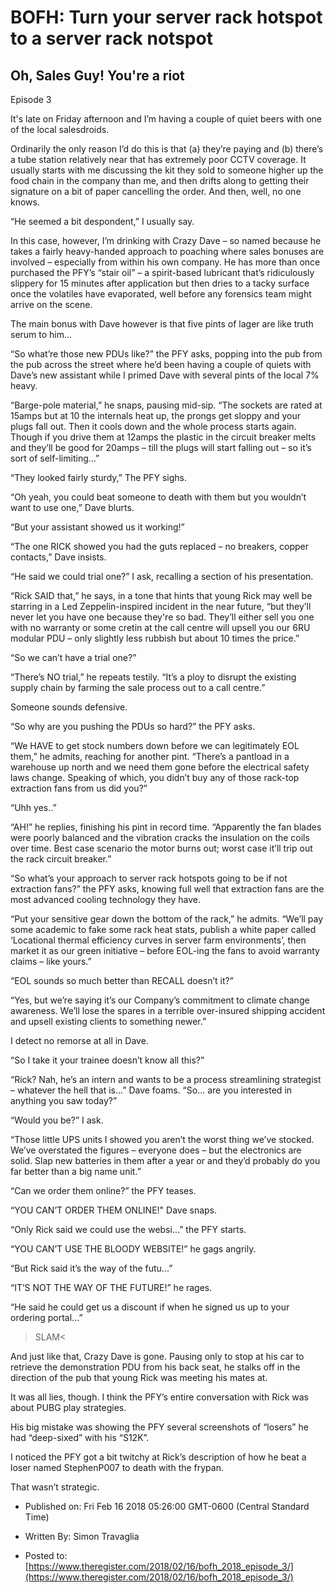 # BOFH: Turn your server rack hotspot to a server rack notspot

## Oh, Sales Guy! You're a riot

Episode 3 

It's late on Friday afternoon and I’m having a couple of quiet beers with one of the local salesdroids.

Ordinarily the only reason I’d do this is that (a) they’re paying and (b) there’s a tube station relatively near that has extremely poor CCTV coverage. It usually starts with me discussing the kit they sold to someone higher up the food chain in the company than me, and then drifts along to getting their signature on a bit of paper cancelling the order. And then, well, no one knows.

“He seemed a bit despondent,” I usually say.

In this case, however, I’m drinking with Crazy Dave – so named because he takes a fairly heavy-handed approach to poaching where sales bonuses are involved – especially from within his own company. He has more than once purchased the PFY’s “stair oil” – a spirit-based lubricant that’s ridiculously slippery for 15 minutes after application but then dries to a tacky surface once the volatiles have evaporated, well before any forensics team might arrive on the scene.

The main bonus with Dave however is that five pints of lager are like truth serum to him…

“So what’re those new PDUs like?” the PFY asks, popping into the pub from the pub across the street where he’d been having a couple of quiets with Dave’s new assistant while I primed Dave with several pints of the local 7% heavy.

“Barge-pole material,” he snaps, pausing mid-sip. “The sockets are rated at 15amps but at 10 the internals heat up, the prongs get sloppy and your plugs fall out. Then it cools down and the whole process starts again. Though if you drive them at 12amps the plastic in the circuit breaker melts and they’ll be good for 20amps – till the plugs will start falling out – so it’s sort of self-limiting…”

“They looked fairly sturdy,” The PFY sighs.

“Oh yeah, you could beat someone to death with them but you wouldn’t want to use one,” Dave blurts.

“But your assistant showed us it working!”

“The one RICK showed you had the guts replaced – no breakers, copper contacts,” Dave insists.

“He said we could trial one?” I ask, recalling a section of his presentation.

“Rick SAID that,” he says, in a tone that hints that young Rick may well be starring in a Led Zeppelin-inspired incident in the near future, “but they’ll never let you have one because they're so bad. They’ll either sell you one with no warranty or some cretin at the call centre will upsell you our 6RU modular PDU – only slightly less rubbish but about 10 times the price.”

“So we can’t have a trial one?”

“There’s NO trial,” he repeats testily. “It’s a ploy to disrupt the existing supply chain by farming the sale process out to a call centre.”

Someone sounds defensive.

“So why are you pushing the PDUs so hard?” the PFY asks.

“We HAVE to get stock numbers down before we can legitimately EOL them,” he admits, reaching for another pint. “There’s a pantload in a warehouse up north and we need them gone before the electrical safety laws change. Speaking of which, you didn’t buy any of those rack-top extraction fans from us did you?”

“Uhh yes..”

“AH!” he replies, finishing his pint in record time. “Apparently the fan blades were poorly balanced and the vibration cracks the insulation on the coils over time. Best case scenario the motor burns out; worst case it’ll trip out the rack circuit breaker.”

“So what’s your approach to server rack hotspots going to be if not extraction fans?” the PFY asks, knowing full well that extraction fans are the most advanced cooling technology they have.

“Put your sensitive gear down the bottom of the rack,” he admits. “We’ll pay some academic to fake some rack heat stats, publish a white paper called ‘Locational thermal efficiency curves in server farm environments’, then market it as our green initiative – before EOL-ing the fans to avoid warranty claims – like yours.”

“EOL sounds so much better than RECALL doesn’t it?”

“Yes, but we’re saying it’s our Company’s commitment to climate change awareness. We’ll lose the spares in a terrible over-insured shipping accident and upsell existing clients to something newer.”

I detect no remorse at all in Dave.

“So I take it your trainee doesn’t know all this?”

“Rick? Nah, he’s an intern and wants to be a process streamlining strategist – whatever the hell that is...” Dave foams. “So... are you interested in anything you saw today?”

“Would you be?” I ask.

“Those little UPS units I showed you aren’t the worst thing we’ve stocked. We’ve overstated the figures – everyone does – but the electronics are solid. Slap new batteries in them after a year or and they’d probably do you far better than a big name unit.”

“Can we order them online?” the PFY teases.

“YOU CAN’T ORDER THEM ONLINE!" Dave snaps.

“Only Rick said we could use the websi...” the PFY starts.

“YOU CAN’T USE THE BLOODY WEBSITE!” he gags angrily.

“But Rick said it’s the way of the futu...”

“IT’S NOT THE WAY OF THE FUTURE!” he rages.

“He said he could get us a discount if when he signed us up to your ordering portal...”

>SLAM<

And just like that, Crazy Dave is gone. Pausing only to stop at his car to retrieve the demonstration PDU from his back seat, he stalks off in the direction of the pub that young Rick was meeting his mates at.

It was all lies, though. I think the PFY’s entire conversation with Rick was about PUBG play strategies.

His big mistake was showing the PFY several screenshots of “losers” he had “deep-sixed” with his “S12K”.

I noticed the PFY got a bit twitchy at Rick’s description of how he beat a loser named StephenP007 to death with the frypan.

That wasn’t strategic.



- Published on: Fri Feb 16 2018 05:26:00 GMT-0600 (Central Standard Time)

- Written By: Simon Travaglia

- Posted to: [https://www.theregister.com/2018/02/16/bofh_2018_episode_3/](https://www.theregister.com/2018/02/16/bofh_2018_episode_3/)